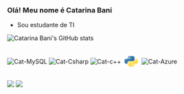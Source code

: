 ### Olá! Meu nome é Catarina Bani

- Sou estudante de TI

![Catarina Bani's GitHub stats](https://github-readme-stats.vercel.app/api?username=catarinabani&show_icons=true)


<div style="display: inline_block"><br>
  <img align="center" alt="Cat-MySQL" height="30" width="40"
src="https://cdn.jsdelivr.net/gh/devicons/devicon/icons/mysql/mysql-plain-wordmark.svg">
   <img align="center" alt="Cat-Csharp" height="30" width="40"
src="https://cdn.jsdelivr.net/gh/devicons/devicon/icons/csharp/csharp-original.svg">
  <img align="center" alt="Cat-c++" height="30" width="40" 
src="https://cdn.jsdelivr.net/gh/devicons/devicon/icons/cplusplus/cplusplus-original.svg">
  <img align="center" alt="Cat-Python" height="30" width="40" src="https://raw.githubusercontent.com/devicons/devicon/master/icons/python/python-original.svg">
  <img align="center" alt="Cat-Azure" height="30" width="40" 
src="https://cdn.jsdelivr.net/gh/devicons/devicon/icons/azure/azure-original.svg">
</div>

##

<div> 
  <a href = "mailto:catarinabani@gmail.com"><img src="https://img.shields.io/badge/-Gmail-%23333?style=for-the-badge&logo=gmail&logoColor=white" target="_blank"></a>
  <a href="https://www.linkedin.com/in/catarina-bani-aa3832271/" target="_blank"><img src="https://img.shields.io/badge/-LinkedIn-%230077B5?style=for-the-badge&logo=linkedin&logoColor=white" target="_blank"></a> 
  
</div>

           
          

